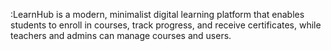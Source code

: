 :LearnHub is a modern, minimalist digital learning platform that enables students to enroll in courses, track progress, and receive certificates, while teachers and admins can manage courses and users.
